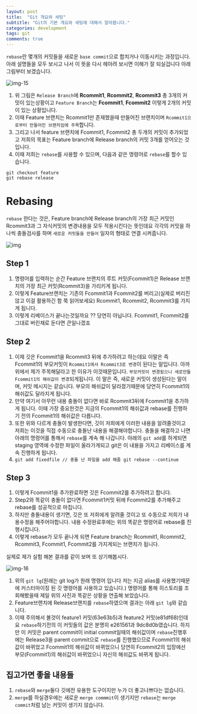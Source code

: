 ```yaml
---
layout: post
title:  "Git 개요와 세팅"
subtitle: "Git의 기본 개요와 세팅에 대해서 알아봅니다."
categories: development
tags: git
comments: true
---
```


`rebase`란 몇개의 커밋들을 새로운 `base commit`으로 합치거나 이동시키는 과정입니다. 아래 설명들을 모두 보시고 나서 이 뜻을 다시 헤아려 보시면 이해가 잘 되실겁니다 아래 그림부터 보겠습니다.

![img-15](https://user-images.githubusercontent.com/44861205/124277854-7e86ea80-db80-11eb-9bfa-4ab62c6d6b72.png)


1.  위 그림은 `Release Branch`에 **Rcommit1**, **Rcommit2**, **Rcommit3** 총 3개의 커밋이 있는상황이고 `Feature Branch`는 **Fcommit1**, **Fcommit2** 이렇게 2개의 커밋이 있는 상황입니다.
2.  이때 Feature 브랜치는 Rcommit1만 존재했을때 만들어진 브랜치이며 `Rcommit1으로부터 만들어진 브랜치임에 주목`합니다.
3.  그리고 나서 feature 브랜치에 Fcommit1, Fcommit2 총 두개의 커밋이 추가되었고 저희의 목표는 Feature branch에 Release branch의 커밋 3개를 얻어오는 것입니다.
4.  이때 저희는 `rebase`를 사용할 수 있으며, 다음과 같은 명령어로 `rebase`를 할수 있습니다.

```
git checkout feature
git rebase release
```

# Rebasing

`rebase` 한다는 것은, Feature branch에 Release branch의 가장 최근 커밋인 Rcommit3과 그 자식커밋의 변경내용을 모두 적용시킨다는 뜻인데요 각각의 커밋을 하나씩 충돌검사를 하며 `새로운 커밋들을 만들어` 일자의 형태로 연결 시켜줍니다.

![img](https://user-images.githubusercontent.com/44861205/124277939-99595f00-db80-11eb-94b6-8da861265133.jpg)


## Step 1

1.  명령어를 입력하는 순간 Feature 브랜치의 루트 커밋(Fcommit1)은 Release 브랜치의 가장 최근 커밋(Rcommit3)을 가리키게 됩니다.
2.  이렇게 Feature브랜치는 기존의 Fcommit1과 Fcommit2를 버리고(실제로 버리진않고 이걸 활용하긴 함 쭉 읽어보세요) Rcommit1, Rcommit2, Rcommit3를 가지게 됩니다.
3.  이렇게 리베이스가 끝나는것일까요 ?? 당연히 아닙니다. Fcommit1, Fcommit2를 그대로 버린채로 둔다면 큰일나겠죠

## Step 2

1.  이제 깃은 Fcommit1을 Rcommit3 뒤에 추가하려고 하는데요 이말은 즉 Fcommit1의 부모커밋이 `Rcommit1에서 Rcommit3로 변경`이 된다는 말입니다. 아까 위에서 제가 주목해달라고 한 이유가 이것때문입니다. `부모커밋이 변경됬으니 새로만들 Fcommit1의 해쉬값이 변경`되게됩니다. 이 말은 즉, 새로운 커밋이 생성된다는 말이며, 커밋 메시지는 같습니다. 부모의 해쉬값이 달라졌기때문에 당연히 Fcommit1의 해쉬값도 달라지게 됩니다.
2.  만약 여기서 아무런 내용 충돌이 없다면 바로 Rcommit3뒤에 Fcommit1을 추가하게 됩니다. 이때 가장 중요한것은 지금의 Fcommit1의 해쉬값과 rebase를 진행하기 전의 Fcommit1의 해쉬값은 다릅니다.
3.  또한 위와 다르게 충돌이 발생한다면, 깃이 저희에게 이러한 내용을 알려줄것이고 저희는 이것을 직접 수동으로 충돌난 내용을 해결해야합니다. 충돌을 해결하고 나면 아래의 명령어를 통해서 `rebase`를 계속 해 나갑니다. 아래의 `git add`를 하게되면 staging 영역에 수정한 파일이 올라가게되고 git은 이 내용을 가지고 리베이스를 계속 진행하게 됩니다.
4.  `git add fixedfile // 충돌 난 파일을 add 해줌 git rebase --continue`

## Step 3

1.  이렇게 Fcommit1을 추가완료하면 깃은 Fcommit2를 추가하려고 합니다.
2.  Step2와 똑같이 충돌이 없다면 Fcommit1커밋 뒤에 Fcommit2를 추가해주고 rebase를 성공적으로 마칩니다.
3.  하지만 충돌내용이 생기면, 깃은 또 저희에게 알려줄 것이고 또 수동으로 저희가 내용수정을 해주어야합니다. 내용 수정완료후에는 위의 똑같은 명령어로 rebase를 진행시킵니다.
4.  이렇게 rebase가 모두 끝나게 되면 Feature branch는 Rcommit1, Rcommit2, Rcommit3, Fcommit1, Fcommit2를 가지게되는 브랜치가 됩니다.

실제로 제가 실험 해본 결과를 같이 보며 또 상기해봅시다.

![img-16](https://user-images.githubusercontent.com/44861205/124277969-a24a3080-db80-11eb-9e51-c3dabdfc94f1.png)


1.  위의 `git lg`(원래는 git log가 원래 명령어 입니다 저는 지금 alias를 사용했기때문에 커스터마이징 된 깃 명령어를 사용하고 있습니다.) 명령어를 통해 히스토리를 조회해봤을때 제일 위의 사진과 똑같은 상황을 연출해 보았습니다.
2.  Feature브랜치에 Release브랜치를 `rebase`하였으며 결과는 아래 `git lg`와 같습니다.
3.  이때 주의해서 볼것이 feature1 커밋(63e63b5)과 feature2 커밋(e81df68)인데요 `rebase`하기전의 이 커밋들의 값은 분명히 e261561과 9dc8d0b였습니다. 하지만 이 커밋은 parent commit이 initial commit일때의 해쉬값이며 `rebase`진행후에는 Release3을 parent commit으로 `rebase`를 진행했으므로 Fcommit1의 해쉬값이 바뀌었고 Fcommit1의 해쉬값이 바뀌었으니 당연히 Fcommit2의 입장에선 부모(Fcommit1)의 해쉬값이 바뀌었으니 자신의 해쉬값도 바뀌게 됩니다.

## 집고가면 좋을 내용들

1.  `rebase`와 `merge`둘다 깃에전 유용한 도구이지만 누가 더 좋고나쁘다는 없습니다.
2.  `merge`를 하실경우에는 새로운 `merge commmit`이 생기지만 `rebase`는 `merge commit`처럼 남는 커밋이 생기지 않습니다.